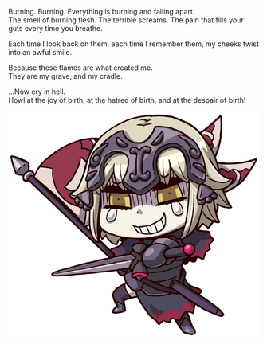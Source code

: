 Burning. Burning. Everything is burning and falling apart.  
The smell of burning flesh. The terrible screams. The pain that fills your guts every time you breathe.

Each time I look back on them, each time I remember them, my cheeks twist into an awful smile.

Because these flames are what created me.  
They are my grave, and my cradle.

...Now cry in hell.  
Howl at the joy of birth, at the hatred of birth, and at the despair of birth!

![Jeanne d'Arc Alter](<.github/assets/Jeanne d'Arc Alter.webp>)
